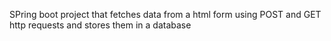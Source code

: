 SPring boot project that fetches data from a html form using POST and GET http requests and stores them in a database 
